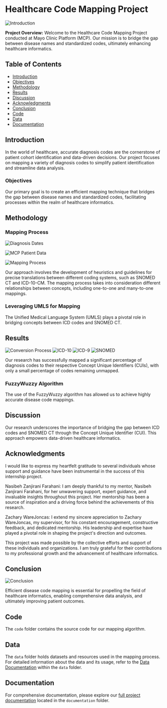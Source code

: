 # Healthcare Code Mapping Project
![Introduction](images/Intro.png)

**Project Overview:** Welcome to the Healthcare Code Mapping Project conducted at Mayo Clinic Platform (MCP). Our mission is to bridge the gap between disease names and standardized codes, ultimately enhancing healthcare informatics.

## Table of Contents
- [Introduction](#introduction)
- [Objectives](#objectives)
- [Methodology](#methodology)
- [Results](#results)
- [Discussion](#discussion)
- [Acknowledgments](#acknowledgments)
- [Conclusion](#conclusion)
- [Code](#code)
- [Data](#data)
- [Documentation](#documentation)

## Introduction
In the world of healthcare, accurate diagnosis codes are the cornerstone of patient cohort identification and data-driven decisions. Our project focuses on mapping a variety of diagnosis codes to simplify patient identification and streamline data analysis.

### Objectives
Our primary goal is to create an efficient mapping technique that bridges the gap between disease names and standardized codes, facilitating processes within the realm of healthcare informatics.

## Methodology
### Mapping Process
![Diagnosis Dates](images/Diagnosis-dates.png)

![MCP Patient Data](images/MCP-patient-data.png)

![Mapping Process](images/Mapping-process.png)

Our approach involves the development of heuristics and guidelines for precise translations between different coding systems, such as SNOMED CT and ICD-10-CM. The mapping process takes into consideration different relationships between concepts, including one-to-one and many-to-one mappings.

### Leveraging UMLS for Mapping
The Unified Medical Language System (UMLS) plays a pivotal role in bridging concepts between ICD codes and SNOMED CT.

## Results
![Conversion Process](images/Conversion-process.png)
![ICD-10](images/ICD10.png)
![ICD-9](images/ICD9.png)
![SNOMED](images/SNOMED.png)

Our research has successfully mapped a significant percentage of diagnosis codes to their respective Concept Unique Identifiers (CUIs), with only a small percentage of codes remaining unmapped.

### FuzzyWuzzy Algorithm
The use of the FuzzyWuzzy algorithm has allowed us to achieve highly accurate disease code mappings.

## Discussion
Our research underscores the importance of bridging the gap between ICD codes and SNOMED CT through the Concept Unique Identifier (CUI). This approach empowers data-driven healthcare informatics.

## Acknowledgments
I would like to express my heartfelt gratitude to several individuals whose support and guidance have been instrumental in the success of this internship project.

Nasibeh Zanjirani Farahani: I am deeply thankful to my mentor, Nasibeh Zanjirani Farahani, for her unwavering support, expert guidance, and invaluable insights throughout this project. Her mentorship has been a source of inspiration and a driving force behind the achievements of this research.

Zachary WareJoncas: I extend my sincere appreciation to Zachary WareJoncas, my supervisor, for his constant encouragement, constructive feedback, and dedicated mentorship. His leadership and expertise have played a pivotal role in shaping the project's direction and outcomes.

This project was made possible by the collective efforts and support of these individuals and organizations. I am truly grateful for their contributions to my professional growth and the advancement of healthcare informatics.

## Conclusion
![Conclusion](images/Conclusion.png)

Efficient disease code mapping is essential for propelling the field of healthcare informatics, enabling comprehensive data analysis, and ultimately improving patient outcomes.

## Code

The `code` folder contains the source code for our mapping algorithm.

## Data
The `data` folder holds datasets and resources used in the mapping process. For detailed information about the data and its usage, refer to the [Data Documentation](data/README.md) within the `data` folder.

## Documentation
For comprehensive documentation, please explore our [full project documentation](documentation/README.md) located in the `documentation` folder.
